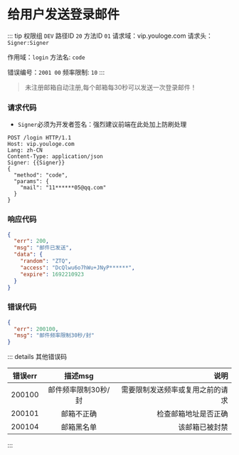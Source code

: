 # 给用户发送登录邮件
::: tip 权限组 `DEV` 路径ID `20` 方法ID `01`
请求域：vip.youloge.com 请求头：`Signer:Signer`

作用域：`login`  方法名: `code`

错误编号：`2001 00` 频率限制: `10` 
:::

> 未注册邮箱自动注册,每个邮箱每30秒可以发送一次登录邮件！

### 请求代码
- `Signer`必须为开发者签名：强烈建议前端在此处加上防刷处理
``` http
POST /login HTTP/1.1
Host: vip.youloge.com
Lang: zh-CN
Content-Type: application/json
Signer: {{Signer}}
{
  "method": "code",
  "params": {
    "mail": "11******05@qq.com"
  }
}
```
### 响应代码
``` json
{
  "err": 200,
  "msg": "邮件已发送",
  "data": {
    "random": "ZTQ",
    "access": "DcQlwu6o7hWu+JNyP******",
    "expire": 1692210923
  }
}
```
### 错误代码
``` json
{
  "err": 200100,
  "msg": "邮件频率限制30秒/封"
}
```



::: details 其他错误码

| 错误err        |      描述msg      |  说明 |
| ------------- | :-----------: | ----: |
| 200100      | 邮件频率限制30秒/封 | 需要限制发送频率或复用之前的请求 |
| 200101      |   邮箱不正确    |   检查邮箱地址是否正确 |
| 200104 |   邮箱黑名单    |    该邮箱已被封禁 |

:::




